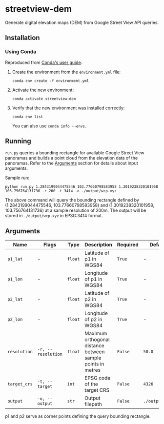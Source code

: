 # streetview-dem

Generate digital elevation maps (DEM) from Google Street View API queries.

## Installation

### Using Conda

Reproduced from [Conda's user guide](https://conda.io/projects/conda/en/latest/user-guide/tasks/manage-environments.html#creating-an-environment-from-an-environment-yml-file).

1. Create the environment from the ```environment.yml``` file:
    ```shell
    conda env create -f environment.yml
    ```
2. Activate the new environment:
    ```shell
    conda activate streetview-dem
    ```
3. Verify that the new environment was installed correctly:
    ```shell
    conda env list
    ```
    You can also use ```conda info --envs```.

## Running

```run.py``` queries a bounding rectangle for available Google Street View panoramas and builds a point cloud from the elevation data of the panoramas. Refer to the [Arguments](#arguments) section for details about input arguments.

Sample run:
```shell
python run.py 1.2843199044475546 103.77660798583958 1.3019238320101958 103.756764131736 -r 200 -t 3414 -o ./output/wcp.xyz
```
The above command will query the bounding rectangle defined by (1.2843199044475546, 103.77660798583958) and (1.3019238320101958, 103.756764131736) at a sample resolution of 200m. The output will be stored in ```./output/wcp.xyz``` in EPSG:3414 format.

## <a name="arguments"></a>Arguments

| Name             | Flags                  | Type        | Description                                                 | Required    | Default            |
|------------------|------------------------|-------------|-------------------------------------------------------------|-------------|--------------------|
| ```p1_lat```     | -                      | ```float``` | Latitude of p1 in WGS84                                     | ```True```  | -                  |
| ```p1_lon```     | -                      | ```float``` | Longitude of p1 in WGS84                                    | ```True```  | -                  |
| ```p2_lat```     | -                      | ```float``` | Latitude of p2 in WGS84                                     | ```True```  | -                  |
| ```p2_lon```     | -                      | ```float``` | Longitude of p2 in WGS84                                    | ```True```  | -                  |
| ```resolution``` | ```-r, --resolution``` | ```float``` | Maximum orthogonal distance between sample points in metres | ```False``` | ```50.0```         |
| ```target_crs``` | ```-t, --target```     | ```int```   | EPSG code of the target CRS                                 | ```False``` | ```4326```         |
| ```output```     | ```-o, --output```     | ```str```   | Output filepath                                             | ```False``` | ```./output.csv``` |

p1 and p2 serve as corner points defining the query bounding rectangle.
